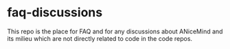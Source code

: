 # faq-discussions
This repo is the place for FAQ and for any discussions about ANiceMind and its milieu which are not directly related to code in the code repos.
